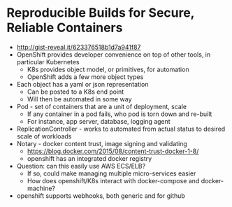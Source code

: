# Reproducible Builds for Secure, Reliable Containers

* http://gist-reveal.it/623376518b1d7a941f87
* OpenShift provides developer convenience on top of other tools, in particular Kubernetes
  * K8s provides object model, or primitives, for automation
  * OpenShift adds a few more object types
* Each object has a yaml or json representation
  * Can be posted to a K8s end point
  * Will then be automated in some way
* Pod - set of containers that are a unit of deployment, scale
  * If any container in a pod fails, who pod is torn down and re-built
  * For instance, app server, database, logging agent
* ReplicationController - works to automated from actual status to desired scale of workloads
* Notary - docker content trust, image signing and validating
  * https://blog.docker.com/2015/08/content-trust-docker-1-8/
  * openshift has an integrated docker registry
* Question: can this easily use AWS ECS/ELB?
  * If so, could make managing multiple micro-services easier
  * How does openshift/K8s interact with docker-compose and docker-machine?
* openshift supports webhooks, both generic and for github
